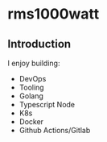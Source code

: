 # rms1000watt

## Introduction

I enjoy building:
- DevOps
- Tooling
- Golang
- Typescript Node
- K8s
- Docker
- Github Actions/Gitlab
